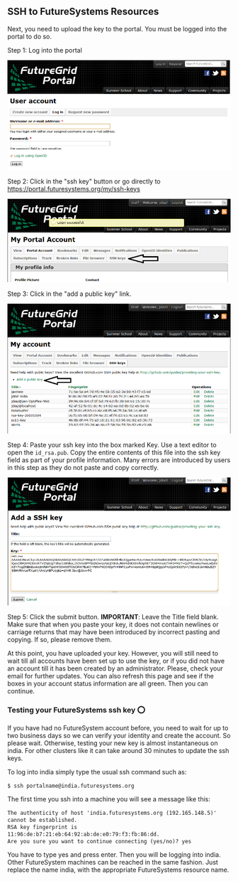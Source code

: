 ## SSH to FutureSystems Resources

Next, you need to upload the key to the portal. You must be logged into the portal to do so.

Step 1: Log into the portal

![image](images/portalLogin_0.png)

Step 2: Click in the "ssh key" button or go directly to
    <https://portal.futuresystems.org/my/ssh-keys>

![image](images/portalsshkey.png)

Step 3: Click in the "add a public key" link.

![image](images/portalclikaddkey_0.png)

Step 4: Paste your ssh key into the box marked Key. Use a text editor to
    open the 	`id_rsa.pub`. Copy the entire contents of this file into
    the ssh key field as part of your profile information. Many errors
    are introduced by users in this step as they do not paste and copy
    correctly.

![image](images/portalkeypaste_0.png)

Step 5: Click the submit button. **IMPORTANT**: Leave the Title field blank.
    Make sure that when you paste your key, it does not contain newlines
    or carriage returns that may have been introduced by incorrect
    pasting and copying. If so, please remove them.

At this point, you have uploaded your key. However, you will still need
to wait till all accounts have been set up to use the key, or if you did
not have an account till it has been created by an administrator.
Please, check your email for further updates. You can also refresh this
page and see if the boxes in your account status information are all
green. Then you can continue.

### Testing your FutureSystems ssh key :o:

If you have had no FutureSystem account before, you need to wait for up
to two business days so we can verify your identity and create the
account. So please wait. Otherwise, testing your new key is almost
instantaneous on india. For other clusters like it can take around 30
minutes to update the ssh keys.

To log into india simply type the usual ssh command such as:

    $ ssh portalname@india.futuresystems.org

The first time you ssh into a machine you will see a message like this:

    The authenticity of host 'india.futuresystems.org (192.165.148.5)' cannot be established.
    RSA key fingerprint is 11:96:de:b7:21:eb:64:92:ab:de:e0:79:f3:fb:86:dd.
    Are you sure you want to continue connecting (yes/no)? yes 

You have to type yes and press enter. Then you will be logging into
india. Other FutureSystem machines can be reached in the same fashion.
Just replace the name india, with the appropriate FutureSystems resource
name.


